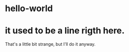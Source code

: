 # hello-world
it used to be a line rigth here.
===========
That's a little bit strange, but I'll do it anyway.
